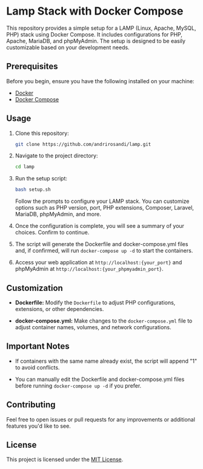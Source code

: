 # Lamp Stack with Docker Compose

This repository provides a simple setup for a LAMP (Linux, Apache, MySQL, PHP) stack using Docker Compose. It includes configurations for PHP, Apache, MariaDB, and phpMyAdmin. The setup is designed to be easily customizable based on your development needs.

## Prerequisites

Before you begin, ensure you have the following installed on your machine:

- [Docker](https://docs.docker.com/get-docker/)
- [Docker Compose](https://docs.docker.com/compose/install/)

## Usage

1. Clone this repository:

    ```bash
    git clone https://github.com/andrirosandi/lamp.git
    ```

2. Navigate to the project directory:

    ```bash
    cd lamp
    ```

3. Run the setup script:

    ```bash
    bash setup.sh
    ```

    Follow the prompts to configure your LAMP stack. You can customize options such as PHP version, port, PHP extensions, Composer, Laravel, MariaDB, phpMyAdmin, and more.

4. Once the configuration is complete, you will see a summary of your choices. Confirm to continue.

5. The script will generate the Dockerfile and docker-compose.yml files and, if confirmed, will run `docker-compose up -d` to start the containers.

6. Access your web application at `http://localhost:{your_port}` and phpMyAdmin at `http://localhost:{your_phpmyadmin_port}`.

## Customization

- **Dockerfile:** Modify the `Dockerfile` to adjust PHP configurations, extensions, or other dependencies.

- **docker-compose.yml:** Make changes to the `docker-compose.yml` file to adjust container names, volumes, and network configurations.

## Important Notes

- If containers with the same name already exist, the script will append "1" to avoid conflicts.

- You can manually edit the Dockerfile and docker-compose.yml files before running `docker-compose up -d` if you prefer.

## Contributing

Feel free to open issues or pull requests for any improvements or additional features you'd like to see.

## License

This project is licensed under the [MIT License](LICENSE).
